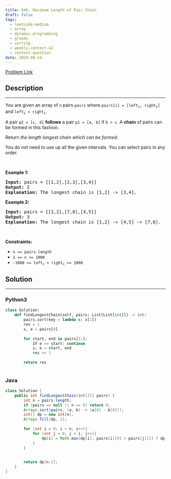 ```yaml
---
title: 646. Maximum Length of Pair Chain
draft: false
tags: 
  - leetcode-medium
  - array
  - dynamic-programming
  - greedy
  - sorting
  - weekly-contest-42
  - contest-question
date: 2020-08-14
---
```


[Problem Link](https://leetcode.com/problems/maximum-length-of-pair-chain/)

## Description

---
<p>You are given an array of <code>n</code> pairs <code>pairs</code> where <code>pairs[i] = [left<sub>i</sub>, right<sub>i</sub>]</code> and <code>left<sub>i</sub> &lt; right<sub>i</sub></code>.</p>

<p>A pair <code>p2 = [c, d]</code> <strong>follows</strong> a pair <code>p1 = [a, b]</code> if <code>b &lt; c</code>. A <strong>chain</strong> of pairs can be formed in this fashion.</p>

<p>Return <em>the length longest chain which can be formed</em>.</p>

<p>You do not need to use up all the given intervals. You can select pairs in any order.</p>

<p>&nbsp;</p>
<p><strong class="example">Example 1:</strong></p>

<pre>
<strong>Input:</strong> pairs = [[1,2],[2,3],[3,4]]
<strong>Output:</strong> 2
<strong>Explanation:</strong> The longest chain is [1,2] -&gt; [3,4].
</pre>

<p><strong class="example">Example 2:</strong></p>

<pre>
<strong>Input:</strong> pairs = [[1,2],[7,8],[4,5]]
<strong>Output:</strong> 3
<strong>Explanation:</strong> The longest chain is [1,2] -&gt; [4,5] -&gt; [7,8].
</pre>

<p>&nbsp;</p>
<p><strong>Constraints:</strong></p>

<ul>
	<li><code>n == pairs.length</code></li>
	<li><code>1 &lt;= n &lt;= 1000</code></li>
	<li><code>-1000 &lt;= left<sub>i</sub> &lt; right<sub>i</sub> &lt;= 1000</code></li>
</ul>


## Solution

---
### Python3
``` py title='maximum-length-of-pair-chain'
class Solution:
    def findLongestChain(self, pairs: List[List[int]]) -> int:
        pairs.sort(key = lambda x: x[1])
        res = 1
        s, e = pairs[0]
        
        for start, end in pairs[1:]:
            if e >= start: continue
            s, e = start, end
            res += 1
        
        return res
        
```
### Java
``` java title='maximum-length-of-pair-chain'
class Solution {
    public int findLongestChain(int[][] pairs) {
        int n = pairs.length;
        if (pairs == null || n == 0) return 0;
        Arrays.sort(pairs, (a, b) -> (a[0] - b[0]));
        int[] dp = new int[n];
        Arrays.fill(dp, 1);
        
        for (int i = 0; i < n; i++){
            for (int j = 0; j < i; j++){
                dp[i] = Math.max(dp[i], pairs[i][0] > pairs[j][1] ? dp[j] + 1 : dp[j]);
            }
        }
        
        
        return dp[n-1];
    }
}
```


